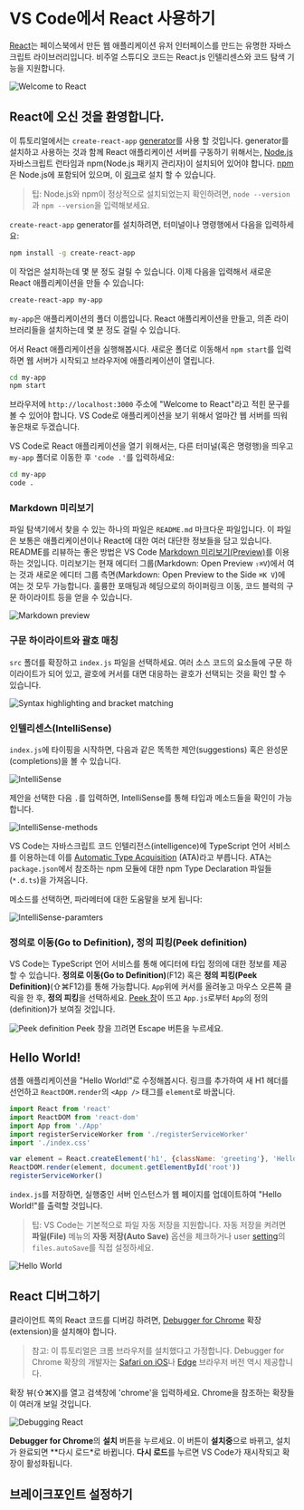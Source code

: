 # VS Code에서 React 사용하기

[React](https://facebook.github.io/react/)는 페이스북에서 만든 웹 애플리케이션 유저 인터페이스를 만드는 유명한 자바스크립트 라이브러리입니다. 비주얼 스튜디오 코드는 React.js 인텔리센스와 코드 탐색 기능을 지원합니다.

![Welcome to React](https://code.visualstudio.com/assets/docs/nodejs/reactjs/welcome-to-react.png)

## React에 오신 것을 환영합니다.

이 튜토리얼에서는 `create-react-app` [generator](https://facebook.github.io/react/docs/installation.html#creating-a-new-application)를 사용 할 것입니다. generator를 설치하고 사용하는 것과 함께 React 애플리케이션 서버를 구동하기 위해서는, [Node.js](https://nodejs.org/) 자바스크립트 런타임과 npm(Node.js 패키지 관리자)이 설치되어 있어야 합니다. [npm](https://www.npmjs.com/)은 Node.js에 포함되어 있으며, 이 [링크](https://nodejs.org/en/download/)로 설치 할 수 있습니다.

> 팁: Node.js와 npm이 정상적으로 설치되었는지 확인하려면, `node --version`과 `npm --version`을 입력해보세요.

`create-react-app` generator를 설치하려면, 터미널이나 명령행에서 다음을 입력하세요:

```sh
npm install -g create-react-app
```

이 작업은 설치하는데 몇 분 정도 걸릴 수 있습니다. 이제 다음을 입력해서 새로운 React 애플리케이션을 만들 수 있습니다:

```sh
create-react-app my-app
```

`my-app`은 애플리케이션의 폴더 이름입니다. React 애플리케이션을 만들고, 의존 라이브러리들을 설치하는데 몇 분 정도 걸릴 수 있습니다.

어서 React 애플리케이션을 실행해봅시다. 새로운 폴더로 이동해서 `npm start`를 입력하면 웹 서버가 시작되고 브라우저에 애플리케이션이 열립니다.

```sh
cd my-app
npm start
```

브라우저에 `http://localhost:3000` 주소에 "Welcome to React"라고 적힌 문구를 볼 수 있어야 합니다. VS Code로 애플리케이션을 보기 위해서 얼마간 웹 서버를 띄워놓은채로 두겠습니다.

VS Code로 React 애플리케이션을 열기 위해서는, 다른 터미널(혹은 명령행)을 띄우고 `my-app` 폴더로 이동한 후 `'code .'`를 입력하세요:

```sh
cd my-app
code .
```

### Markdown 미리보기

파일 탐색기에서 찾을 수 있는 하나의 파일은 `README.md` 마크다운 파일입니다. 이 파일은 보통은 애플리케이션이나 React에 대한 여러 대단한 정보들을 담고 있습니다. README를 리뷰하는 좋은 방법은 VS Code [Markdown 미리보기(Preview)](https://code.visualstudio.com/docs/languages/markdown#_markdown-preview)를 이용하는 것입니다. 미리보기는 현재 에디터 그룹(Markdown: Open Preview `⇧⌘V`)에서 여는 것과 새로운 에디터 그룹 측면(Markdown: Open Preview to the Side `⌘K V`)에 여는 것 모두 가능합니다. 훌륭한 포매팅과 헤딩으로의 하이퍼링크 이동, 코드 블럭의 구문 하이라이트 등을 얻을 수 있습니다.

![Markdown preview](https://code.visualstudio.com/assets/docs/nodejs/reactjs/markdown-preview.png)

### 구문 하이라이트와 괄호 매칭

`src` 폴더를 확장하고 `index.js` 파일을 선택하세요. 여러 소스 코드의 요소들에 구문 하이라이트가 되어 있고, 괄호에 커서를 대면 대응하는 괄호가 선택되는 것을 확인 할 수 있습니다.

![Syntax highlighting and bracket matching](https://code.visualstudio.com/assets/docs/nodejs/reactjs/bracket-matching.png)

### 인텔리센스(IntelliSense)

`index.js`에 타이핑을 시작하면, 다음과 같은 똑똑한 제안(suggestions) 혹은 완성문(completions)을 볼 수 있습니다.

![IntelliSense](https://code.visualstudio.com/assets/docs/nodejs/reactjs/suggestions.png)

제안을 선택한 다음 `.`를 입력하면, IntelliSense를 통해 타입과 메소드들을 확인이 가능합니다.

![IntelliSense-methods](https://code.visualstudio.com/assets/docs/nodejs/reactjs/intellisense.png)

VS Code는 자바스크립트 코드 인텔리전스(intelligence)에 TypeScript 언어 서비스를 이용하는데 이를 [Automatic Type Acquisition](https://code.visualstudio.com/docs/languages/javascript#_automatic-type-acquisition) (ATA)라고 부릅니다. ATA는 `package.json`에서 참조하는 npm 모듈에 대한 npm Type Declaration 파일들(`*.d.ts`)을 가져옵니다.

메소드를 선택하면, 파라메터에 대한 도움말을 보게 됩니다:

![IntelliSense-paramters](https://code.visualstudio.com/assets/docs/nodejs/reactjs/parameter-help.png)

### 정의로 이동(Go to Definition), 정의 피킹(Peek definition)

VS Code는 TypeScript 언어 서비스를 통해 에디터에 타입 정의에 대한 정보를 제공 할 수 있습니다. **정의로 이동(Go to Definition)**(F12) 혹은 **정의 피킹(Peek Definition)**(⇧⌘F12)를 통해 가능합니다. `App`위에 커서를 올려놓고 마우스 오른쪽 클릭을 한 후, **정의 피킹**을 선택하세요. [Peek 창](https://code.visualstudio.com/docs/editor/editingevolved#_peek)이 뜨고 `App.js`로부터 `App`의 정의(definition)가 보여질 것입니다.

![Peek definition](https://code.visualstudio.com/assets/docs/nodejs/reactjs/peek-definition.png)
Peek 창을 끄려면 Escape 버튼을 누르세요.

## Hello World!

샘플 애플리케이션을 "Hello World!"로 수정해봅시다. 링크를 추가하여 새 H1 헤더를 선언하고 `ReactDOM.render`의 `<App />` 태그를 `element`로 바꿉니다.

```javascript
import React from 'react'
import ReactDOM from 'react-dom'
import App from './App'
import registerServiceWorker from './registerServiceWorker'
import './index.css'

var element = React.createElement('h1', {className: 'greeting'}, 'Hello, world!')
ReactDOM.render(element, document.getElementById('root'))
registerServiceWorker()
```

`index.js`를 저장하면, 실행중인 서버 인스턴스가 웹 페이지를 업데이트하여 "Hello World!"를 출력할 것입니다.

> 팁: VS Code는 기본적으로 파일 자동 저장을 지원합니다. 자동 저장을 켜려면 **파일(File)** 메뉴의 **자동 저장(Auto Save)** 옵션을 체크하거나 user [setting](https://code.visualstudio.com/docs/getstarted/settings)의 `files.autoSave`를 직접 설정하세요.

![Hello World](https://code.visualstudio.com/assets/docs/nodejs/reactjs/hello-world.png)

## React 디버그하기

클라이언트 쪽의 React 코드를 디버깅 하려면, [Debugger for Chrome](https://marketplace.visualstudio.com/items?itemName=msjsdiag.debugger-for-chrome) 확장(extension)을 설치해야 합니다.

> 참고: 이 튜토리얼은 크롬 브라우저를 설치했다고 가정합니다. Debugger for Chrome 확장의 개발자는 [Safari on iOS](https://marketplace.visualstudio.com/items?itemName=msjsdiag.debugger-for-ios-web)나 [Edge](https://marketplace.visualstudio.com/items?itemName=msjsdiag.debugger-for-edge) 브라우저 버전 역시 제공합니다.

확장 뷰(⇧⌘X)를 열고 검색창에 'chrome'을 입력하세요. Chrome을 참조하는 확장들이 여러개 보일 것입니다.

![Debugging React](https://code.visualstudio.com/assets/docs/nodejs/reactjs/debugger-for-chrome.png)

**Debugger for Chrome**의 **설치** 버튼을 누르세요. 이 버튼이 **설치중**으로 바뀌고, 설치가 완료되면 **다시 로드*로 바뀝니다. **다시 로드**를 누르면 VS Code가 재시작되고 확장이 활성화됩니다.

## 브레이크포인트 설정하기

